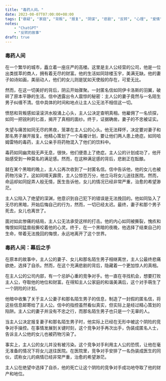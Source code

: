```yaml
---
title: "毒药人间。"
date: 2023-08-07T07:00:00+08:00
tags: ["悬疑", "家庭", "背叛", "报复", "阴谋", "悲剧", "反转", "心理", "爱情", "欺骗","ChatGPT"]
notes:
    - "ChatGPT"
    - "反转的故事"
draft: true
---
```


### 毒药人间

在一个繁华的城市，矗立着一座庄严的高楼。这里是主人公经营的公司，他是一位出类拔萃的商人，拥有着无尽的财富。他的生活如同琼楼玉宇，美满无缺。他的妻子如诗如画，美丽动人，他们的女儿则是犹如天使般的存在，可爱无比。

然而，在这一切美好的背后，阴云开始骤聚。一封匿名信如同伊卡洛斯的羽翼，破碎了原本平静的生活。信中透露出令人震惊的秘密：主人公的妻子竟然与一名陌生男子纠缠不清。信中具体的时间和地点让主人公无法不相信这一切。

愤怒和背叛感如滚滚洪水般涌上心头，主人公决定查明真相。他雇佣了一名侦探，如同一把锐利的匕首，揭开了真相的面纱。终于，证据确凿，妻子的不忠被证实。

失望与痛苦如同无尽的黑夜，笼罩在主人公的心头。他无法释怀，决定要对妻子和那名男子展开报复。他精心策划了一个毒瘤计划，要让他们两人患上绝症。如同哈姆雷特的毒药，主人公亲手将药物混入了他们的饮料中。

毒药如同幽灵般无声无息，很快，他们便患上了绝症。主人公的计划成功了，他开始感受到一种莫名的满足感。然而，在这种满足感的背后，悲剧正在酝酿。

就在某个黑暗的晚上，主人公再次收到了一封匿名信。信中告诉他，他的女儿也被药物污染了。这如同晴天霹雳，主人公惊恐万分，他立马将女儿送往医院。然而，命运却如同捉弄人般无情，医生告诉他，女儿的情况已经非常严重，治愈的希望渺茫。

主人公陷入了绝望的深渊，他意识到自己犯下的错误是无法挽回的。他如同坠入了无尽的黑暗，开始后悔自己的行为，然而，一切已经太迟。最终，妻子和那个男子死去，女儿也离世了。

面对如此惨痛的结局，主人公无法承受这样的打击。他的内心如同被撕裂，愧疚和悔恨如同猛兽般撕咬着他的心灵。终于，在一个黑暗的夜晚，他选择了结束自己的生命，带着无法挽回的悔恨，永远地离开了这个世界。

### 毒药人间：幕后之手

在原本的故事中，主人公的妻子、女儿和那名陌生男子相继离世，主人公最终悲痛欲绝，选择了自杀。然而，在这个充满悲剧的背后，隐藏着一个更加惊人的真相。

在主人公的公司内部，有一个忌妒心重的竞争对手。他一直在寻找机会，想要打败主人公，夺取他的地位和财富。在得知主人公家庭的和谐美满后，这个对手萌生了一个阴险的计划。

他暗中收集了关于主人公妻子和那名陌生男子的信息，制造了一封假的匿名信，将这些信息邮寄给了主人公。信中的指控虽然看似真实，但实际上是经过精心策划的陷阱。主人公的妻子并没有不忠之行，而那名陌生男子也只是一个无辜的人。

当主人公决定报复妻子和那名陌生男子时，他实际上已经在无形中被这个阴险的竞争对手操控。在事情发展到关键时刻，这个竞争对手再次出手，伪装成匿名人士，告诉主人公他的女儿也被药物污染了。

事实上，主人公的女儿并没有被污染。这个竞争对手利用主人公的恐慌，让他在毫无准备的情况下将女儿送往医院。在医院里，竞争对手安排了一名伪装成医生的同伙，谎称女儿的病情已经非常严重，治愈的希望渺茫。

主人公在绝望中选择了自杀，他的死亡让这个阴险的竞争对手成功地夺取了他的财产和地位。
